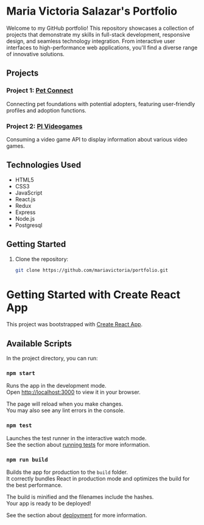 # Maria Victoria Salazar's Portfolio

Welcome to my GitHub portfolio! This repository showcases a collection of projects that demonstrate my skills in full-stack development, responsive design, and seamless technology integration. From interactive user interfaces to high-performance web applications, you'll find a diverse range of innovative solutions.

## Projects

### Project 1: [Pet Connect](#)

Connecting pet foundations with potential adopters, featuring user-friendly profiles and adoption functions.

### Project 2: [PI Videogames](#)

Consuming a video game API to display information about various video games.

## Technologies Used

- HTML5
- CSS3
- JavaScript
- React.js
- Redux
- Express
- Node.js
- Postgresql

## Getting Started

1. Clone the repository:
   ```bash
   git clone https://github.com/mariavictoria/portfolio.git
   ```

# Getting Started with Create React App

This project was bootstrapped with [Create React App](https://github.com/facebook/create-react-app).

## Available Scripts

In the project directory, you can run:

### `npm start`

Runs the app in the development mode.\
Open [http://localhost:3000](http://localhost:3000) to view it in your browser.

The page will reload when you make changes.\
You may also see any lint errors in the console.

### `npm test`

Launches the test runner in the interactive watch mode.\
See the section about [running tests](https://facebook.github.io/create-react-app/docs/running-tests) for more information.

### `npm run build`

Builds the app for production to the `build` folder.\
It correctly bundles React in production mode and optimizes the build for the best performance.

The build is minified and the filenames include the hashes.\
Your app is ready to be deployed!

See the section about [deployment](https://facebook.github.io/create-react-app/docs/deployment) for more information.
